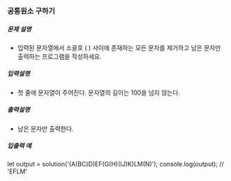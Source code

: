 ### 공통원소 구하기

##### 문제 설명

- 입력된 문자열에서 소괄호 ( ) 사이에 존재하는 모든 문자를 제거하고 남은 문자만 출력하는 프로그램을 작성하세요.

##### 입력설명

- 첫 줄에 문자열이 주어진다. 문자열의 길이는 100을 넘지 않는다.

##### 출력설명

- 남은 문자만 출력한다.

##### 입출력 예

let output = solution('(A(BC)D)EF(G(H)(IJ)K)LM(N)');
console.log(output); // 'EFLM'
